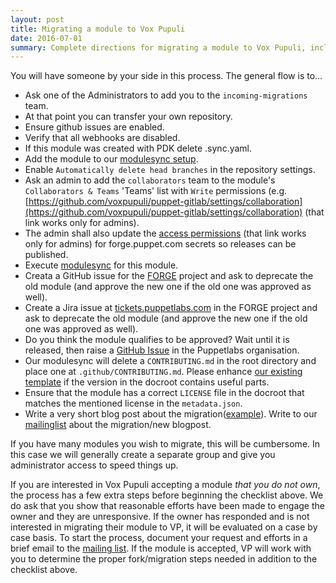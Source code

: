 ```yaml
---
layout: post
title: Migrating a module to Vox Pupuli
date: 2016-07-01
summary: Complete directions for migrating a module to Vox Pupuli, including the process for forking and assuming ownership of an abandoned module.
---
```


You will have someone by your side in this process. The general flow is to…

* Ask one of the Administrators to add you to the `incoming-migrations` team.
* At that point you can transfer your own repository.
* Ensure github issues are enabled.
* Verify that all webhooks are disabled.
* If this module was created with PDK delete .sync.yaml.
* Add the module to our [modulesync setup][managed_modules].
* Enable `Automatically delete head branches` in the repository settings.
* Ask an admin to add the `collaborators` team to the module's `Collaborators & Teams` 'Teams' list with `Write` permissions (e.g. [https://github.com/voxpupuli/puppet-gitlab/settings/collaboration](https://github.com/voxpupuli/puppet-gitlab/settings/collaboration) (that link works only for admins).
* The admin shall also update the [access permissions](https://github.com/organizations/voxpupuli/settings/secrets/actions) (that link works only for admins) for forge.puppet.com secrets so releases can be published.
* Execute [modulesync][msync] for this module.
* Creata a GitHub issue for the [FORGE][forge] project and ask to deprecate the old module (and approve the new one if the old one was approved as well).
* Create a Jira issue at [tickets.puppetlabs.com](https://tickets.puppetlabs.com) in the FORGE project and ask to deprecate the old module (and approve the new one if the old one was approved as well).
* Do you think the module qualifies to be approved? Wait until it is released, then raise a [GitHub Issue][approve] in the Puppetlabs organisation.
* Our modulesync will delete a `CONTRIBUTING.md` in the root directory and place one at `.github/CONTRIBUTING.md`. Please enhance [our existing template][template] if the version in the docroot contains useful parts.
* Ensure that the module has a correct `LICENSE` file in the docroot that matches the mentioned license in the `metadata.json`.
* Write a very short blog post about the migration([example][example]). Write to our [mailinglist](mailto:voxpupuli@groups.io) about the migration/new blogpost.

If you have many modules you wish to migrate, this will be cumbersome.
In this case we will generally create a separate group and give you
administrator access to speed things up.

If you are interested in Vox Pupuli accepting a module *that you do not own*, the process has a few extra steps before beginning the checklist above.
We do ask that you show that reasonable efforts have been made to engage the owner and they are unresponsive.
If the owner has responded and is not interested in migrating their module to VP, it will be evaluated on a case by case basis.
To start the process, document your request and efforts in a brief email to the [mailing list](https://groups.io/g/voxpupuli/).
If the module is accepted, VP will work with you to determine the proper fork/migration steps needed in addition to the checklist above.

[managed_modules]: https://github.com/voxpupuli/modulesync_config/blob/master/managed_modules.yml
[msync]: https://github.com/voxpupuli/modulesync_config#modulesync-configs
[template]: https://github.com/voxpupuli/modulesync_config/blob/master/moduleroot/.github/CONTRIBUTING.md.erb
[forge]: https://github.com/puppetlabs/forge_issues/issues/new/choose
[approve]: https://github.com/puppetlabs/puppet-approved-modules/issues/new?assignees=&labels=&template=puppet-approved-modules.md&title=
[example]: https://github.com/voxpupuli/voxpupuli.github.io/blob/master/_posts/2023-12-05-nsswitch-migration.md
